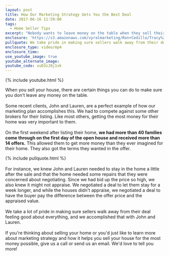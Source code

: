 ```yaml
---
layout: post
title: How Our Marketing Strategy Gets You the Best Deal
date: 2017-06-16 11:59:00
tags:
  - Home Seller Tips
excerpt: "Nobody wants to leave money on the table when they sell their house. Here's how we ensure that our clients don't."
enclosure: 'https://s3.amazonaws.com/vyralmarketing/Ron+Cedillo/Tracy%2C+CA+Real+Estate+Getting+the+Most+Out+of+Your+Sale.mp4'
pullquote: We take pride in making sure sellers walk away from their deal feeling good about everything.
enclosure_type: video/mp4
enclosure_time:
use_youtube_image: true
youtube_alternate_image:
youtube_code: xuD3zJ8j1vk
---
```



{% include youtube.html %}

When you sell your house, there are certain things you can do to make sure you don't leave any money on the table.
<br>
<br>Some recent clients, John and Lauren, are a perfect example of how our marketing plan accomplishes this. We had to compete against some other brokers for their listing. Like most others, getting the most money for their home was very important to them.
<br>
<br>On the first weekend after listing their home, **we had more than 40 families come through on the first day of the open house and received more than 14 offers.** This allowed them to get more money than they ever imagined for their home. They also got the terms they wanted in the offer.

{% include pullquote.html %}
<br>
<br>For instance, we knew John and Lauren needed to stay in the home a little after the sale and that the home needed some repairs that they were concerned about negotiating. Since we had bid up the price so high, we also knew it might not appraise. We negotiated a deal to let them stay for a week longer, and while the houses didn't appraise, we negotiated a deal to have the buyer pay the difference between the offer price and the appraised value.
<br>
<br>We take a lot of pride in making sure sellers walk away from their deal feeling good about everything, and we accomplished that with John and Lauren.
<br>
<br>If you're thinking about selling your home or you'd just like to learn more about marketing strategy and how it helps you sell your house for the most money possible, give us a call or send us an email. We'd love to tell you more!